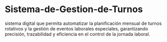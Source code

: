 # Sistema-de-Gestion-de-Turnos
sistema digital que permita automatizar la planificación mensual de turnos rotativos y la gestión de eventos laborales especiales, garantizando precisión, trazabilidad y eficiencia en el control de la jornada laboral.
